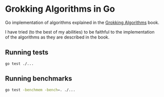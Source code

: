 # Grokking Algorithms in Go

Go implementation of algorithms explained in the [Grokking Algorithms](https://www.manning.com/books/grokking-algorithms) book.

I have tried (to the best of my abilities) to be faithful to the implementation of the algorithms as they are described in the book.

## Running tests

```
go test ./...
```

## Running benchmarks

```bash
go test -benchmem -bench=. ./...
```